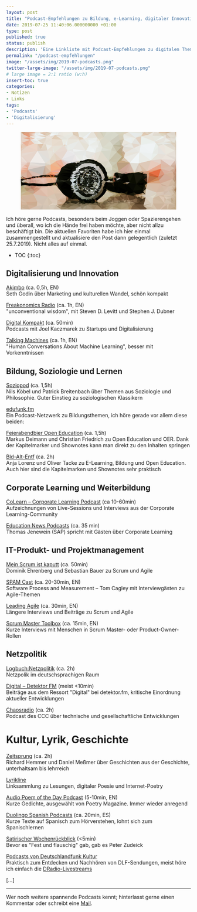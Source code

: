 ```yaml
---
layout: post
title: "Podcast-Empfehlungen zu Bildung, e-Learning, digitaler Innovation und Kultur"
date: 2019-07-25 11:40:06.000000000 +01:00
type: post
published: true
status: publish
description: 'Eine Linkliste mit Podcast-Empfehlungen zu digitalen Themen. '
permalink: "/podcast-empfehlungen"
image: "/assets/img/2019-07-podcasts.png"
twitter-large-image: "/assets/img/2019-07-podcasts.png"
# large image = 2:1 ratio (w:h)
insert-toc: true
categories:
- Notizen
- Links
tags:
- 'Podcasts'
- 'Digitalisierung'
---
```

<figure>
    <img alt="Symbols for Podcasts" src="/assets/img/2019-07-podcasts.png" />
</figure>

Ich höre gerne Podcasts, besonders beim Joggen oder Spazierengehen und überall, wo ich die Hände frei haben möchte, aber nicht allzu beschäftigt bin. Die aktuellen Favoriten habe ich hier einmal zusammengestellt und aktualisiere den Post dann gelegentlich (zuletzt 25.7.2019). Nicht alles auf einmal.
<!-- more -->


<!-- scroll to this position after opening the article -->

* TOC
{:toc}

## Digitalisierung und Innovation

[Akimbo](https://www.akimbo.me/) (ca. 0,5h, EN)<br>
Seth Godin über Marketing und kulturellen Wandel, schön kompakt

[Freakonomics Radio](http://freakonomics.com/) (ca. 1h, EN)<br>
"unconventional wisdom", mit Steven D. Levitt und Stephen J. Dubner

[Digital Kompakt](https://www.digitalkompakt.de/podcasts/) (ca. 50min)<br>
Podcasts mit Joel Kaczmarek zu Startups und Digitalisierung

[Talking Machines](https://www.thetalkingmachines.com/) (ca. 1h, EN)<br>
"Human Conversations About Machine Learning", besser mit Vorkenntnissen

## Bildung, Soziologie und Lernen

[Soziopod](https://soziopod.de/) (ca. 1,5h)<br>
Nils Köbel und Patrick Breitenbach über Themen aus Soziologie und Philosophie. Guter Einstieg zu soziologischen Klassikern

[edufunk.fm](https://edufunk.fm/)<br>
Ein Podcast-Netzwerk zu Bildungsthemen, ich höre gerade vor allem diese beiden:

[Feierabendbier Open Education](http://feierabendbier-open-education.de/) (ca. 1,5h)<br>
Markus Deimann und Christian Friedrich zu Open Education und OER. Dank der Kapitelmarker und Shownotes kann man direkt zu den Inhalten springen

[Bld-Alt-Entf](https://bldg-alt-entf.de/podcast/) (ca. 2h)<br>
Anja Lorenz und Oliver Tacke zu E-Learning, Bildung und Open Education. Auch hier sind die Kapitelmarken und Shownotes sehr praktisch

## Corporate Learning und Weiterbildung

[CoLearn – Corporate Learning Podcast](https://colearn.de/podcast/) (ca 10-60min)<br>
Aufzeichnungen von Live-Sessions und Interviews aus der Corporate Learning-Community

[Education News Podcasts](https://open.sap.com/static/education-newscast/) (ca. 35 min)<br>
Thomas Jenewein (SAP) spricht mit Gästen über Corporate Learning

## IT-Produkt- und Projektmanagement

[Mein Scrum ist kaputt](https://meinscrumistkaputt.de/) (ca. 50min)<br>
Dominik Ehrenberg und Sebastian Bauer zu Scrum und Agile

[SPAM Cast](https://tcagley.wordpress.com) (ca. 20-30min, EN)<br>
Software Process and Measurement – Tom Cagley mit Interviewgästen zu Agile-Themen

[Leading Agile](https://www.leadingagile.com/podcast/) (ca. 30min, EN)<br>
Längere Interviews und Beiträge zu Scrum und Agile

[Scrum Master Toolbox](https://scrum-master-toolbox.org/) (ca. 15min, EN)<br>
Kurze Interviews mit Menschen in Scrum Master- oder Product-Owner-Rollen

## Netzpolitik

[Logbuch:Netzpolitik](https://logbuch-netzpolitik.de/) (ca. 2h)<br>
Netzpolik im deutschsprachigen Raum

[Digital – Detektor FM](https://feedpress.me/detektorfm_digital_podcasts) (meist <10min)<br>
Beiträge aus dem Ressort "Digital" bei detektor.fm, kritische Einordnung aktueller Entwicklungen

[Chaosradio](https://chaosradio.de/) (ca. 2h)<br>
Podcast des CCC über technische und gesellschaftliche Entwicklungen

# Kultur, Lyrik, Geschichte

[Zeitsprung](https://www.zeitsprung.fm/) (ca. 2h)<br>
Richard Hemmer und Daniel Meßmer über Geschichten aus der Geschichte, unterhaltsam bis lehrreich

[Lyrikline](https://www.lyrikline.org/de/links/)<br>
Linksammlung zu Lesungen, digitaler Poesie und Internet-Poetry

[Audio Poem of the Day Podcast](https://www.poetryfoundation.org/podcasts/series/74634/audio-pod/) (5-10min, EN)<br>
Kurze Gedichte, ausgewählt von Poetry Magazine. Immer wieder anregend

[Duolingo Spanish Podcasts](https://podcast.duolingo.com/spanish) (ca. 20min, ES)<br>
Kurze Texte auf Spanisch zum Hörverstehen, lohnt sich zum Spanischlernen

[Satirischer Wochenrückblick](https://www.ndr.de/info/sendungen/satirischer_wochenrueckblick/index.html) (<5min)<br>
Bevor es "Fest und flauschig" gab, gab es Peter Zudeick

[Podcasts von Deutschlandfunk Kultur](https://www.deutschlandfunkkultur.de/podcasts.2502.de.html?drpp%3Ahash=displayAllBroadcasts)<br>
Praktisch zum Entdecken und Nachhören von DLF-Sendungen, meist höre ich einfach die [DRadio-Livestreams](https://www.deutschlandradio.de/)

[...]
<hr>

Wer noch weitere spannende Podcasts kennt; hinterlasst gerne einen Kommentar oder schreibt eine [Mail](mailto:mail@markusneuschaefer.de).
